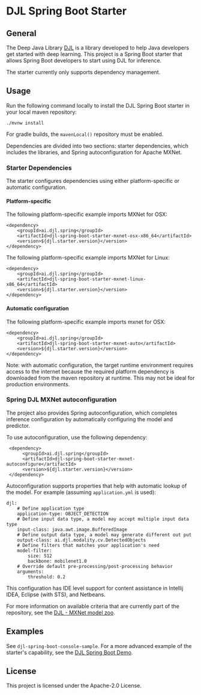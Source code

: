 # DJL Spring Boot Starter

## General

The Deep Java Library [DJL](https://github.com/awslabs/djl) is a library developed to help Java developers get started with deep learning.
This project is a Spring Boot starter that allows Spring Boot developers to start using DJL for inference.

The starter currently only supports dependency management.

## Usage

Run the following command locally to install the DJL Spring Boot starter in your local maven repository:

    ./mvnw install

For gradle builds, the `mavenLocal()` repository must be enabled. 

Dependencies are divided into two sections: starter dependencies, which includes the libraries, and Spring autoconfiguration for Apache MXNet.

### Starter Dependencies

The starter configures dependencies using either platform-specific or automatic configuration.

#### Platform-specific

The following platform-specific example imports MXNet for OSX:

    <dependency>
        <groupId>ai.djl.spring</groupId>
        <artifactId>djl-spring-boot-starter-mxnet-osx-x86_64</artifactId>
        <version>${djl.starter.version}</version>
    </dependency>

The following platform-specific example imports MXNet for Linux:

    <dependency>
        <groupId>ai.djl.spring</groupId>
        <artifactId>djl-spring-boot-starter-mxnet-linux-x86_64</artifactId>
        <version>${djl.starter.version}</version>
    </dependency>


#### Automatic configuration

The following platform-specific example imports mxnet for OSX:

    <dependency>
        <groupId>ai.djl.spring</groupId>
        <artifactId>djl-spring-boot-starter-mxnet-auto</artifactId>
        <version>${djl.starter.version}</version>
    </dependency>

Note: with automatic configuration, the target runtime environment requires access to the internet because
the required platform dependency is downloaded from the maven repository at runtime.  This may not be ideal for production environments. 

### Spring DJL MXNet autoconfiguration

The project also provides Spring autoconfiguration, which completes inference configuration by automatically
configuring the model and predictor. 

To use autoconfiguration, use the following dependency:
     
     <dependency>
          <groupId>ai.djl.spring</groupId>
          <artifactId>djl-spring-boot-starter-mxnet-autoconfigure</artifactId>
          <version>${djl.starter.version}</version>
     </dependency>
 
 Autoconfiguration supports properties that help with automatic lookup of the model.
 For example (assuming `application.yml` is used):
 
    djl:
        # Define application type
        application-type: OBJECT_DETECTION
        # Define input data type, a model may accept multiple input data type
        input-class: java.awt.image.BufferedImage
        # Define output data type, a model may generate different out put
        output-class: ai.djl.modality.cv.DetectedObjects
        # Define filters that matches your application's need
        model-filter:
            size: 512
            backbone: mobilenet1.0
        # Override default pre-processing/post-processing behavior
        arguments:
            threshold: 0.2
 
This configuration has IDE level support for content assistance in Intellij IDEA, Eclipse (with STS), and Netbeans.

For more information on available criteria that are currently part of the repository, see the [DJL - MXNet model zoo](https://github.com/awslabs/djl/tree/master/mxnet/mxnet-model-zoo).

## Examples

See `djl-spring-boot-console-sample`.
For a more advanced example of the starter's capability, see the [DJL Spring Boot Demo](https://github.com/awslabs/djl-spring-boot-starter-demo).

## License
This project is licensed under the Apache-2.0 License.

